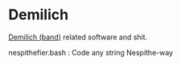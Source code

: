 # Demilich

<a href="https://demilich.band/">Demilich (band)</a> related software and shit.

nespithefier.bash : Code any string Nespithe-way
